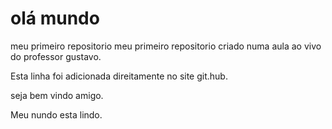 # olá mundo
 meu primeiro repositorio
meu primeiro repositorio criado numa aula ao vivo do professor gustavo. 




Esta linha foi adicionada direitamente no site git.hub.

seja bem vindo amigo.

Meu nundo esta lindo.
